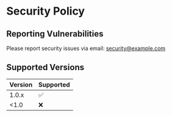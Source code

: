 # Security Policy

## Reporting Vulnerabilities

Please report security issues via email: security@example.com

## Supported Versions

| Version | Supported |
|---------|-----------|
| 1.0.x   | ✅         |
| <1.0    | ❌         |
